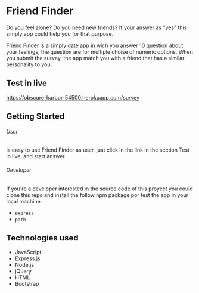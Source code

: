 # Friend Finder
Do you feel alone? Do you need new friends? If your answer as "yes" this simply app could help you for that purpose.

Friend Finder is a simply date app in wich you answer 10 question about your feelings, the question are for multiple choise of numeric options. When you submit the survey, the app match you with a friend that has a similar personality to you.

## Test in live
https://obscure-harbor-54500.herokuapp.com/survey

## Getting Started
###### User
Is easy to use Friend Finder as user, just click in the link in the section Test in live, and start answer.

###### Developer
If you're a developer interested in the source code of this proyect you could clone this repo and install the follow npm package por test the app in your local machine:
- `express`
- `path`

## Technologies used
- JavaScript
- Express.js
- Node.js
- jQuery
- HTML
- Bootstrap